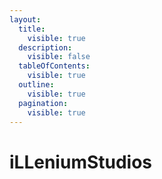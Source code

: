 ```yaml
---
layout:
  title:
    visible: true
  description:
    visible: false
  tableOfContents:
    visible: true
  outline:
    visible: true
  pagination:
    visible: true
---
```


# iLLeniumStudios

<figure><img src="https://images-ext-1.discordapp.net/external/hrb5y0GfAzWNlbffF5j1gxKE0PgwjEV5FO8Sl4oM51E/https/cdn.cdev.shop/official/096riC50QrfCF.jpeg?format=webp&#x26;quality=lossless" alt=""><figcaption></figcaption></figure>
